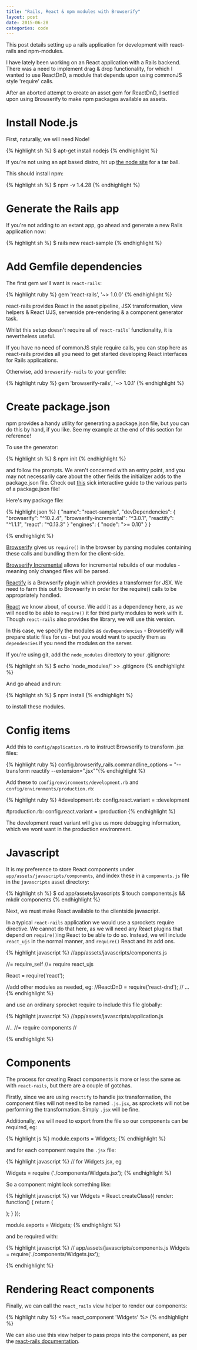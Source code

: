 ```yaml
---
title: "Rails, React & npm modules with Browserify"
layout: post
date: 2015-06-28
categories: code
---
```


This post details setting up a rails application for development with react-rails and npm-modules. 

I have lately been working on an React application with a Rails backend. There was a need to implement drag & drop functionality, for which I wanted to use ReactDnD, a module that depends upon using commonJS style 'require' calls. 

After an aborted attempt to create an asset gem for ReactDnD, I settled upon using Browserify to make npm packages available as assets.


Install Node.js
=====

First, naturally, we will need Node! 

{% highlight sh %}
$ apt-get install nodejs
{% endhighlight %}

If you're not using an apt based distro, hit up [the node site](https://nodejs.org/) for a tar ball.

This should install npm:

{% highlight sh %} 
$ npm -v 
1.4.28
{% endhighlight %} 

Generate the Rails app
=====

If you're not adding to an extant app, go ahead and generate a new Rails application now:

{% highlight sh %} 
$ rails new react-sample
{% endhighlight %} 

Add Gemfile dependencies
=====

The first gem we'll want is `react-rails`:

{% highlight ruby %} 
gem 'react-rails', '~> 1.0.0'
{% endhighlight %} 

react-rails provides React in the asset pipeline, JSX transformation, view helpers & React UJS, serverside pre-rendering & a component generator task.

Whilst this setup doesn't require all of `react-rails`' functionality, it is nevertheless useful. 

If you have no need of commonJS style require calls, you can stop here as react-rails provides all you need to get started developing React interfaces for Rails applications.

Otherwise, add `browserify-rails` to your gemfile:

{% highlight ruby %} 
gem 'browserify-rails', '~> 1.0.1'
{% endhighlight %} 

Create package.json
=====

npm provides a handy utility for generating a package.json file, but you can do this by hand, if you like. See my example at the end of this section for reference!

To use the generator: 

{% highlight sh %} 
$ npm init 
{% endhighlight %} 

and follow the prompts. We aren't concerned with an entry point, and you may not necessarily care about the other fields the initializer adds to the package.json file. Check out [this](http://browsenpm.org/package.json) sick interactive guide to the various parts of a package.json file!

Here's my package file:

{% highlight json %} 
{ 
  "name": "react-sample",
  "devDependencies": { 
    "browserify": "^10.2.4",
    "browserify-incremental": "^3.0.1",
    "reactify": "^1.1.1",
    "react": "^0.13.3"
  }
  "engines": { 
    "node": ">= 0.10"
  }
}

{% endhighlight %} 

[Browserify](https://www.npmjs.com/package/browserify) gives us `require()` in the browser by parsing modules containing these calls and bundling them for the client-side.

[Browserify Incremental](https://www.npmjs.com/package/browserify-incremental) allows for incremental rebuilds of our modules - meaning only changed files will be parsed.

[Reactify](https://www.npmjs.com/package/reactify) is a Browserify plugin which provides a transformer for JSX. We need to farm this out to Browserify in order for the require() calls to be appropriately handled. 

[React](https://www.npm.js.com/package/react) we know about, of course. We add it as a dependency here, as we will need to be able to `require()` it for third party modules to work with it. Though `react-rails` also provides the library, we will use this version.

In this case, we specify the modules as `devDependencies` - Browserify will prepare static files for us - but you would want to specify them as `dependencies` if you need the modules on the server.

If you're using git, add the `node_modules` directory to your .gitignore: 

{% highlight sh %} 
$ echo 'node_modules/' >> .gitignore
{% endhighlight %} 

And go ahead and run:

{% highlight sh %} 
$ npm install
{% endhighlight %} 

to install these modules.

Config items
=======

Add this to `config/application.rb` to instruct Browserify to transform .jsx files:

{% highlight ruby %} 
config.browserify_rails.commandline_options = "--transform reactify --extension=\".jsx\""{% endhighlight %}

Add these to `config/environments/development.rb` and `config/environments/production.rb`:

{% highlight ruby %}
#development.rb:
config.react.variant = :development

#production.rb:
config.react.variant = :production
{% endhighlight %} 

The development react variant will give us more debugging information, which we wont want in the production environment. 

Javascript 
=====
It is my preference to store React components under `app/assets/javascripts/components`, and index these in a `components.js` file in the `javascripts` asset directory:

{% highlight sh %}
$ cd app/assets/javascripts
$ touch components.js && mkdir components
{% endhighlight %} 

Next, we must make React available to the clientside javascript. 

In a typical `react-rails` application we would use a sprockets require directive. We cannot do that here, as we will need any React plugins that depend on `require()`ing React to be able to do so. Instead, we will include `react_ujs` in the normal manner, and `require()` React and its add ons.

{% highlight javascript %} 
//app/assets/javascripts/components.js

//= require_self
//= require react_ujs

React    = require('react');

//add other modules as needed, eg:
//ReactDnD = require('react-dnd');
// ... 
{% endhighlight %}

and use an ordinary sprocket require to include this file globally:

{% highlight javascript %} 
//app/assets/javascripts/application.js

//..
//= require components
//

{% endhighlight %} 



Components 
=====

The process for creating React components is more or less the same as with `react-rails`, but there are a couple of gotchas.

Firstly, since we are using `reactify` to handle jsx transformation, the component files will not need to be named `.js.jsx`, as sprockets will not be performing the transformation. Simply `.jsx` will be fine.

Additionally, we will need to export from the file so our components can be required, eg:

{% highlight js %} 
module.exports = Widgets;
{% endhighlight %}

and for each component require the `.jsx` file: 

{% highlight javascript %} 
// for Widgets.jsx, eg

Widgets = require ('./components/Widgets.jsx');
{% endhighlight %}

So a component might look something like:

{% highlight javascript %} 
var Widgets = React.createClass({ 
  render: function() { 
    return (
      <div className="widgets">
        <FooWidgets/>
      </div>
    );
  }
});

module.exports = Widgets;
{% endhighlight %}

and be required with: 

{% highlight javascript %} 
// app/assets/javascripts/components.js
Widgets = require('./components/Widgets.jsx');

{% endhighlight %}



Rendering React components
=====

Finally, we can call the `react_rails` view helper to render our components: 

{% highlight ruby %} 
<%= react_component 'Widgets' %>
{% endhighlight %} 

We can also use this view helper to pass props into the component, as per the [react-rails documentation](https://github.com/reactjs/react-rails#rendering--mounting).
